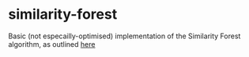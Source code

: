 # similarity-forest
Basic (not especailly-optimised) implementation of the Similarity Forest algorithm, as outlined
[here](http://www.kdd.org/kdd2017/papers/view/similarity-forests)
